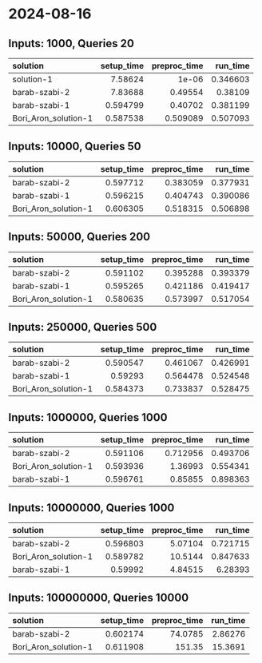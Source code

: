 # 2024-08-16

## Inputs: 1000, Queries 20

| solution             |   setup_time |   preproc_time |   run_time |
|:---------------------|-------------:|---------------:|-----------:|
| solution-1           |     7.58624  |       1e-06    |   0.346603 |
| barab-szabi-2        |     7.83688  |       0.49554  |   0.38109  |
| barab-szabi-1        |     0.594799 |       0.40702  |   0.381199 |
| Bori_Aron_solution-1 |     0.587538 |       0.509089 |   0.507093 |

## Inputs: 10000, Queries 50

| solution             |   setup_time |   preproc_time |   run_time |
|:---------------------|-------------:|---------------:|-----------:|
| barab-szabi-2        |     0.597712 |       0.383059 |   0.377931 |
| barab-szabi-1        |     0.596215 |       0.404743 |   0.390086 |
| Bori_Aron_solution-1 |     0.606305 |       0.518315 |   0.506898 |

## Inputs: 50000, Queries 200

| solution             |   setup_time |   preproc_time |   run_time |
|:---------------------|-------------:|---------------:|-----------:|
| barab-szabi-2        |     0.591102 |       0.395288 |   0.393379 |
| barab-szabi-1        |     0.595265 |       0.421186 |   0.419417 |
| Bori_Aron_solution-1 |     0.580635 |       0.573997 |   0.517054 |

## Inputs: 250000, Queries 500

| solution             |   setup_time |   preproc_time |   run_time |
|:---------------------|-------------:|---------------:|-----------:|
| barab-szabi-2        |     0.590547 |       0.461067 |   0.426991 |
| barab-szabi-1        |     0.59293  |       0.564478 |   0.524548 |
| Bori_Aron_solution-1 |     0.584373 |       0.733837 |   0.528475 |

## Inputs: 1000000, Queries 1000

| solution             |   setup_time |   preproc_time |   run_time |
|:---------------------|-------------:|---------------:|-----------:|
| barab-szabi-2        |     0.591106 |       0.712956 |   0.493706 |
| Bori_Aron_solution-1 |     0.593936 |       1.36993  |   0.554341 |
| barab-szabi-1        |     0.596761 |       0.85855  |   0.898363 |

## Inputs: 10000000, Queries 1000

| solution             |   setup_time |   preproc_time |   run_time |
|:---------------------|-------------:|---------------:|-----------:|
| barab-szabi-2        |     0.596803 |        5.07104 |   0.721715 |
| Bori_Aron_solution-1 |     0.589782 |       10.5144  |   0.847633 |
| barab-szabi-1        |     0.59992  |        4.84515 |   6.28393  |

## Inputs: 100000000, Queries 10000

| solution             |   setup_time |   preproc_time |   run_time |
|:---------------------|-------------:|---------------:|-----------:|
| barab-szabi-2        |     0.602174 |        74.0785 |    2.86276 |
| Bori_Aron_solution-1 |     0.611908 |       151.35   |   15.3691  |